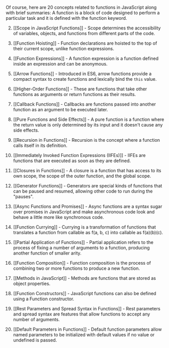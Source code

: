 Of course, here are 20 concepts related to functions in JavaScript along with brief summaries: A function is a block of code designed to perform a particular task and it is defined with the function keyword.

2. [[Scope in JavaScript Functions]] - Scope determines the accessibility of variables, objects, and functions from different parts of the code.

3. [[Function Hoisting]] - Function declarations are hoisted to the top of their current scope, unlike function expressions.

4. [[Function Expressions]] - A function expression is a function defined inside an expression and can be anonymous.

5. [[Arrow Functions]] - Introduced in ES6, arrow functions provide a compact syntax to create functions and lexically bind the `this` value.

6. [[Higher-Order Functions]] - These are functions that take other functions as arguments or return functions as their results.

7. [[Callback Functions]] - Callbacks are functions passed into another function as an argument to be executed later.

8. [[Pure Functions and Side Effects]] - A pure function is a function where the return value is only determined by its input and it doesn't cause any side effects.

9. [[Recursion in Functions]] - Recursion is the concept where a function calls itself in its definition.

10. [[Immediately Invoked Function Expressions (IIFEs)]] - IIFEs are functions that are executed as soon as they are defined.

11. [[Closures in Functions]] - A closure is a function that has access to its own scope, the scope of the outer function, and the global scope.

12. [[Generator Functions]] - Generators are special kinds of functions that can be paused and resumed, allowing other code to run during the "pauses".

13. [[Async Functions and Promises]] - Async functions are a syntax sugar over promises in JavaScript and make asynchronous code look and behave a little more like synchronous code.

14. [[Function Currying]] - Currying is a transformation of functions that translates a function from callable as f(a, b, c) into callable as f(a)(b)(c).

15. [[Partial Application of Functions]] - Partial application refers to the process of fixing a number of arguments to a function, producing another function of smaller arity.

16. [[Function Composition]] - Function composition is the process of combining two or more functions to produce a new function.

17. [[Methods in JavaScript]] - Methods are functions that are stored as object properties.

18. [[Function Constructors]] - JavaScript functions can also be defined using a Function constructor.

19. [[Rest Parameters and Spread Syntax in Functions]] - Rest parameters and spread syntax are features that allow functions to accept any number of arguments.

20. [[Default Parameters in Functions]] - Default function parameters allow named parameters to be initialized with default values if no value or undefined is passed.